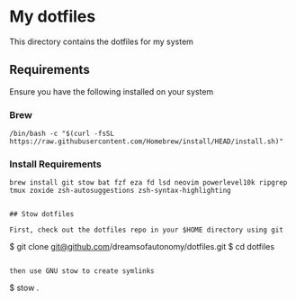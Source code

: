 # My dotfiles

This directory contains the dotfiles for my system

## Requirements

Ensure you have the following installed on your system

### Brew

```
/bin/bash -c "$(curl -fsSL https://raw.githubusercontent.com/Homebrew/install/HEAD/install.sh)"
```

### Install Requirements

```
brew install git stow bat fzf eza fd lsd neovim powerlevel10k ripgrep tmux zoxide zsh-autosuggestions zsh-syntax-highlighting
```
```

## Stow dotfiles

First, check out the dotfiles repo in your $HOME directory using git

```
$ git clone git@github.com/dreamsofautonomy/dotfiles.git
$ cd dotfiles
```

then use GNU stow to create symlinks

```
$ stow .
```
